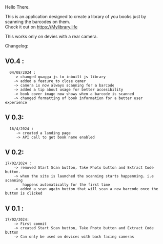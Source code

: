 Hello There.

This is an application designed to create a library of you books just by scanning the barcodes on them.\
Check it out on https://Mylibrary.life

This works only on devies with a rear camera.

Changelog:

   ## V0.4 :
      04/08/2024 :
        -> changed quagga js to inbuilt js library
        -> added a feature to close camer
        -> camera is now always scanning for a barcode
        -> added a tip about usage for better accesibility
        -> book cover image now shows when a barcode is scanned
        -> changed formatting of book information for a better user experience

   ## V 0.3:
      16/4/2024 :
         -> created a landing page
         -> API call to get book name enabled
         
   ## V 0.2:
    17/02/2024 :
        -> removed Start Scan button, Take Photo button and Extract Code button.
        -> when the site is launched the scanning starts happenning. i.e scanning 
            happens automatically for the first time
        -> added a scan again button that will scan a new barcode once the button is clicked

   ## V 0.1 :
    17/02/2024:
        -> First commit
        -> created Start Scan button, Take Photo button and Extract Code button
        -> Can only be used on devices with back facing cameras


